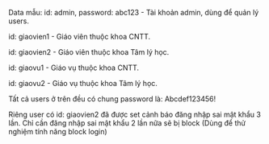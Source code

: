 Data mẫu:
id: admin, password: abc123 - Tài khoản admin, dùng để quản lý users.


id: giaovien1 - Giáo viên thuộc khoa CNTT.

id: giaovien2 - Giáo viên thuộc khoa Tâm lý học.

id: giaovu1 - Giáo vụ thuộc khoa CNTT.

id: giaovu2 - Giáo vụ thuộc khoa Tâm lý học.

Tất cả users ở trên đều có chung password là: Abcdef123456!


Riêng user có id: giaovien2 đã được set cảnh báo đăng nhập sai mật khẩu 3 lần. Chỉ cần đăng nhập sai mật khẩu 2 lần nữa sẽ bị block (Dùng để thử nghiệm tính năng block login)
